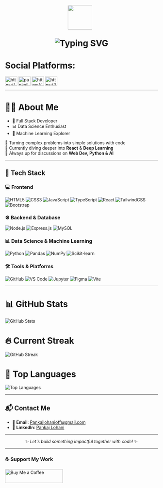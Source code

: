 <h1 align="center">
  <!-- 👨 GIF intro -->
  <img src="https://media.giphy.com/media/hvRJCLFzcasrR4ia7z/giphy.gif" width="80" style="margin-right:10px;" />
  
  <!-- Typing SVG intro -->
  <img 
    src="https://readme-typing-svg.herokuapp.com?font=Fira+Code&weight=700&size=22&duration=3000&pause=1000&center=true&vCenter=true&color=00FFFF&width=600&lines=Hi+there+👋+I'm+Pankaj+Lohani;Full+Stack+Web+Developer+💻;Data+Science+%7C+ML+Explorer+📊+🤖;Welcome+to+my+GitHub+Profile!" 
    alt="Typing SVG" 
  />
</h1>



# Social Platforms:
<p align="left">
<a href="https://www.instagram.com/pankajlohani_2020/" target="blank"><img align="center" src="https://raw.githubusercontent.com/rahuldkjain/github-profile-readme-generator/master/src/images/icons/Social/instagram.svg" alt="https://www.instagram.com/pankajlohani_2020/" height="30" width="40" /></a>
<a href="https://www.hackerrank.com/pankajlohani2016" target="blank"><img align="center" src="https://raw.githubusercontent.com/rahuldkjain/github-profile-readme-generator/master/src/images/icons/Social/hackerrank.svg" alt="pankajlohani2016" height="30" width="40" /></a>
<a href="https://codeforces.com/profile/pankajlohaniofficial" target="_blank"><img align="center" src="https://raw.githubusercontent.com/rahuldkjain/github-profile-readme-generator/master/src/images/icons/Social/codeforces.svg" alt="https://codeforces.com/profile/pankajlohaniofficial" height="30" width="40" /></a>
<a href="https://leetcode.com/u/Pankaj_Lohani3/" target="blank"><img align="center" src="https://raw.githubusercontent.com/rahuldkjain/github-profile-readme-generator/master/src/images/icons/Social/leet-code.svg" alt="https://leetcode.com/u/pankajlohaniofficial/" height="30" width="40" /></a>
</p>

---

# 🧑‍💻 About Me

- 🚀 Full Stack Developer  
- 📊 Data Science Enthusiast  
- 🤖 Machine Learning Explorer  

🎯 Turning complex problems into simple solutions with code  
🌱 Currently diving deeper into **React** & **Deep Learning**  
💬 Always up for discussions on **Web Dev, Python & AI**

---

## 🚀 Tech Stack

### 💻 Frontend
![HTML5](https://img.shields.io/badge/HTML5-E34F26?style=for-the-badge&logo=html5&logoColor=ffffff)
![CSS3](https://img.shields.io/badge/CSS3-1572B6?style=for-the-badge&logo=css3&logoColor=ffffff)
![JavaScript](https://img.shields.io/badge/JavaScript-F7DF1E?style=for-the-badge&logo=javascript&logoColor=000000)
![TypeScript](https://img.shields.io/badge/TypeScript-3178C6?style=for-the-badge&logo=typescript&logoColor=ffffff)
![React](https://img.shields.io/badge/React-61DAFB?style=for-the-badge&logo=react&logoColor=000000)
![TailwindCSS](https://img.shields.io/badge/TailwindCSS-38B2AC?style=for-the-badge&logo=tailwind-css&logoColor=ffffff)
![Bootstrap](https://img.shields.io/badge/Bootstrap-7952B3?style=for-the-badge&logo=bootstrap&logoColor=ffffff)


### ⚙️ Backend & Database
![Node.js](https://img.shields.io/badge/Node.js-339933?style=for-the-badge&logo=node.js&logoColor=ffffff)
![Express.js](https://img.shields.io/badge/Express.js-000000?style=for-the-badge&logo=express&logoColor=ffffff)
![MySQL](https://img.shields.io/badge/MySQL-4479A1?style=for-the-badge&logo=mysql&logoColor=ffffff)


### 📊 Data Science & Machine Learning
![Python](https://img.shields.io/badge/Python-3776AB?style=for-the-badge&logo=python&logoColor=ffffff)
![Pandas](https://img.shields.io/badge/Pandas-150458?style=for-the-badge&logo=pandas&logoColor=ffffff)
![NumPy](https://img.shields.io/badge/NumPy-013243?style=for-the-badge&logo=numpy&logoColor=ffffff)
![Scikit-learn](https://img.shields.io/badge/Scikit--Learn-F7931E?style=for-the-badge&logo=scikit-learn&logoColor=ffffff)


### 🛠️ Tools & Platforms
![GitHub](https://img.shields.io/badge/GitHub-181717?style=for-the-badge&logo=github&logoColor=ffffff)
![VS Code](https://img.shields.io/badge/VS%20Code-007ACC?style=for-the-badge&logo=visualstudiocode&logoColor=ffffff)
![Jupyter](https://img.shields.io/badge/Jupyter-F37626?style=for-the-badge&logo=jupyter&logoColor=ffffff)
![Figma](https://img.shields.io/badge/Figma-F24E1E?style=for-the-badge&logo=figma&logoColor=ffffff)
![Vite](https://img.shields.io/badge/Vite-646CFF?style=for-the-badge&logo=vite&logoColor=ffffff)

---

# 📊 GitHub Stats

![GitHub Stats](https://github-readme-stats.vercel.app/api?username=PankajLohaniOfficial&show_icons=true&theme=tokyonight&count_private=true&hide_border=true&bg_color=0D1117&title_color=58A6FF&icon_color=1F6FEB&text_color=C9D1D9)

# 🔥 Current Streak

![GitHub Streak](https://streak-stats.demolab.com?user=PankajLohaniOfficial&theme=tokyonight-duo&hide_border=true&background=0D1117&fire=FF6F91&ring=FF4C29&currStreakLabel=FF9671&sideNums=FFD700&currStreakNum=FF4500)

# 🚀 Top Languages

![Top Languages](https://github-readme-stats.vercel.app/api/top-langs/?username=PankajLohaniOfficial&layout=compact&theme=tokyonight&hide_border=true&bg_color=0D1117&title_color=58A6FF&text_color=C9D1D9)


---


## 📬 Contact Me  

- 📧 **Email**: [Pankajlohanioff@gmail.com](mailto:Pankajlohanioff@gmail.com)  
- 💼 **LinkedIn**: [Pankaj Lohani](https://www.linkedin.com/in/pankaj-lohani-3454aa247/)  

---

<div align="center">

✨ *Let's build something impactful together with code!* ✨  

</div>

---

### ☕ Support My Work  
<a href="https://buymeacoffee.com/pankajloha6">
  <img src="https://cdn.buymeacoffee.com/buttons/v2/default-yellow.png" height="45" width="190" alt="Buy Me a Coffee" />
</a>

